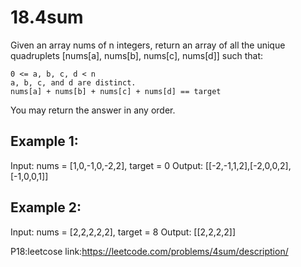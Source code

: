 # 18.4sum


Given an array nums of n integers, return an array of all the unique quadruplets [nums[a], nums[b], nums[c], nums[d]] such that:

    0 <= a, b, c, d < n
    a, b, c, and d are distinct.
    nums[a] + nums[b] + nums[c] + nums[d] == target

You may return the answer in any order.

 

## Example 1:

Input: nums = [1,0,-1,0,-2,2], target = 0
Output: [[-2,-1,1,2],[-2,0,0,2],[-1,0,0,1]]

## Example 2:

Input: nums = [2,2,2,2,2], target = 8
Output: [[2,2,2,2]]

P18:leetcose link:https://leetcode.com/problems/4sum/description/